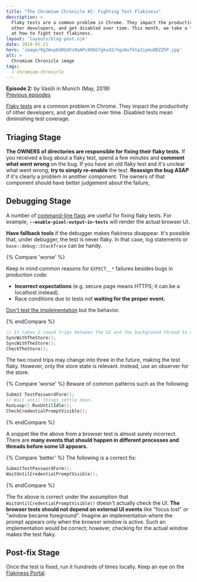 ```yaml
---
title: "The Chromium Chronicle #2: Fighting Test Flakiness"
description: >
  Flaky tests are a common problem in Chrome. They impact the productivity of
  other developers, and get disabled over time. This month, we take a look
  at how to fight test flakiness.
layout: 'layouts/blog-post.njk'
date: 2019-05-21
hero: 'image/0g2WvpbGRGdVs0aAPc6ObG7gkud2/hgu6uTktp2ipmuODZZhP.jpg'
alt: >
  Chromium Chronicle image
tags:
  - chromium-chronicle
---
```


**Episode 2:** by Vasilii in Munich (May, 2019)<br>
[Previous episodes](/tags/chromium-chronicle/)

[Flaky tests][flaky-tests-context] are a common problem in Chrome. They
impact the productivity of other developers, and get disabled over time.
Disabled tests mean diminishing test coverage.

## Triaging Stage

**The OWNERS of directories are responsible for fixing their flaky tests.**
If you received a bug about a flaky test, spend a few minutes and
**comment what went wrong** on the bug. If you have an old flaky test and
it's unclear what went wrong, **try to simply re-enable** the test.
**Reassign the bug ASAP** if it's clearly a problem in another component.
The owners of that component should have better judgement about the failure,

## Debugging Stage

A number of [command-line flags][useful-command-lines] are useful for
fixing flaky tests. For example, **`--enable-pixel-output-in-tests`**
will render the actual browser UI.

**Have fallback tools** if the debugger makes flakiness disappear. It's
possible that, under debugger, the test is never flaky. In that case, log
statements or `base::debug::StackTrace` can be handy.

{% Compare 'worse' %}

Keep in mind common reasons for `EXPECT__*` failures besides bugs in production
code:

* **Incorrect expectations** (e.g. secure page means HTTPS; it can be a localhost instead).
* Race conditions due to tests not **waiting for the proper event.**

[Don't test the implementation][not-implementation] but the behavior.

{% endCompare %}

```cpp
// It takes 2 round trips between the UI and the background thread to complete.
SyncWithTheStore();
SyncWithTheStore();
CheckTheStore();
```

The two round trips may change into three in the future, making the test flaky.
However, only the store state is relevant. Instead, use an observer for the
store.

{% Compare 'worse' %}
Beware of common patterns such as the following:

```cpp
Submit TestPasswordForm();
// Wait until things settle down.
RunLoop().RunUntilIdle();
CheckCredentialPromptVisible();
```

{% endCompare %}

A snippet like the above from a browser test is almost surely incorrect.
There are **many events that should happen in different processes and
threads before some UI appears.**

{% Compare 'better' %}
The following is a correct fix:

```cpp
SubmitTestPasswordForm();
WaitUntilCredentialPromptVisible();
```

{% endCompare %}

The fix above is correct under the assumption that
`WaitUntilCredentialPromptVisible()` doesn't actually check the UI.
**The browser tests should not depend on external UI events** like "focus lost"
or "window became foreground". Imagine an implementation where the prompt
appears only when the browser window is active. Such an implementation
would be correct; however, checking for the actual window makes the test flaky.

## Post-fix Stage

Once the test is fixed, run it hundreds of times locally. Keep an eye on the
[Flakiness Portal][flakiness-portal].

[flaky-tests-context]: https://www.chromium.org/developers/tree-sheriffs/sheriff-details-chromium/handling-a-failing-test
[useful-command-lines]: https://www.chromium.org/developers/testing/browser-tests
[not-implementation]: https://testing.googleblog.com/2013/08/testing-on-toilet-test-behavior-not.html
[flakiness-portal]: https://analysis.chromium.org/p/chromium/flake-portal
